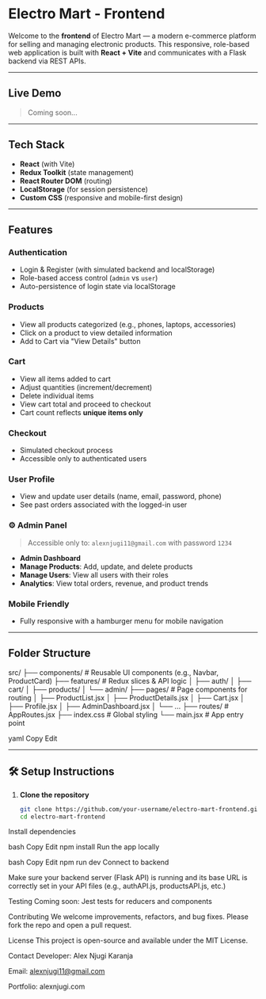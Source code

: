 # Electro Mart - Frontend

Welcome to the **frontend** of Electro Mart — a modern e-commerce platform for selling and managing electronic products. This responsive, role-based web application is built with **React + Vite** and communicates with a Flask backend via REST APIs.

---

## Live Demo

>  Coming soon...

---

## Tech Stack

- **React** (with Vite)
- **Redux Toolkit** (state management)
- **React Router DOM** (routing)
- **LocalStorage** (for session persistence)
- **Custom CSS** (responsive and mobile-first design)

---

## Features

### Authentication
- Login & Register (with simulated backend and localStorage)
- Role-based access control (`admin` vs `user`)
- Auto-persistence of login state via localStorage

### Products
- View all products categorized (e.g., phones, laptops, accessories)
- Click on a product to view detailed information
- Add to Cart via "View Details" button

### Cart
- View all items added to cart
- Adjust quantities (increment/decrement)
- Delete individual items
- View cart total and proceed to checkout
- Cart count reflects **unique items only**

### Checkout
- Simulated checkout process
- Accessible only to authenticated users

###  User Profile
- View and update user details (name, email, password, phone)
- See past orders associated with the logged-in user

### ⚙ Admin Panel
> Accessible only to: `alexnjugi11@gmail.com` with password `1234`

- **Admin Dashboard**
- **Manage Products**: Add, update, and delete products
- **Manage Users**: View all users with their roles
- **Analytics**: View total orders, revenue, and product trends

###  Mobile Friendly
- Fully responsive with a hamburger menu for mobile navigation

---

## Folder Structure

src/
├── components/ # Reusable UI components (e.g., Navbar, ProductCard)
├── features/ # Redux slices & API logic
│ ├── auth/
│ ├── cart/
│ ├── products/
│ └── admin/
├── pages/ # Page components for routing
│ ├── ProductList.jsx
│ ├── ProductDetails.jsx
│ ├── Cart.jsx
│ ├── Profile.jsx
│ ├── AdminDashboard.jsx
│ └── ...
├── routes/ # AppRoutes.jsx
├── index.css # Global styling
└── main.jsx # App entry point

yaml
Copy
Edit

---

## 🛠 Setup Instructions

1. **Clone the repository**
   ```bash
   git clone https://github.com/your-username/electro-mart-frontend.git
   cd electro-mart-frontend
Install dependencies

bash
Copy
Edit
npm install
Run the app locally

bash
Copy
Edit
npm run dev
Connect to backend

Make sure your backend server (Flask API) is running and its base URL is correctly set in your API files (e.g., authAPI.js, productsAPI.js, etc.)

 Testing
 Coming soon: Jest tests for reducers and components

 Contributing
We welcome improvements, refactors, and bug fixes. Please fork the repo and open a pull request.

 License
This project is open-source and available under the MIT License.

 Contact
Developer: Alex Njugi Karanja

Email: alexnjugi11@gmail.com

Portfolio: alexnjugi.com
